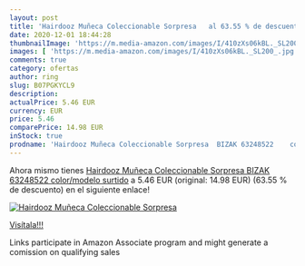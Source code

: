 ```yaml
---
layout: post
title: 'Hairdooz Muñeca Coleccionable Sorpresa   al 63.55 % de descuento'
date: 2020-12-01 18:44:28
thumbnailImage: 'https://m.media-amazon.com/images/I/410zXs06kBL._SL200_.jpg'
images: [ 'https://m.media-amazon.com/images/I/410zXs06kBL._SL200_.jpg' ]
comments: true
category: ofertas
author: ring
slug: B07PGKYCL9
description:
actualPrice: 5.46 EUR
currency: EUR
price: 5.46
comparePrice: 14.98 EUR
inStock: true
prodname: 'Hairdooz Muñeca Coleccionable Sorpresa  BIZAK 63248522    color/modelo surtido'
---
```


Ahora mismo tienes [Hairdooz Muñeca Coleccionable Sorpresa  BIZAK 63248522    color/modelo surtido](https://www.amazon.es/dp/B07PGKYCL9/?tag=tolees-21) a 5.46 EUR (original: 14.98 EUR) (63.55 %  de descuento) en el siguiente enlace!

[![Hairdooz Muñeca Coleccionable Sorpresa  ](https://m.media-amazon.com/images/I/410zXs06kBL._SL200_.jpg)](https://www.amazon.es/dp/B07PGKYCL9/?tag=tolees-21)

[Visítala!!!](https://www.amazon.es/dp/B07PGKYCL9/?tag=tolees-21)

Links participate in Amazon Associate program and might generate a comission on qualifying sales
